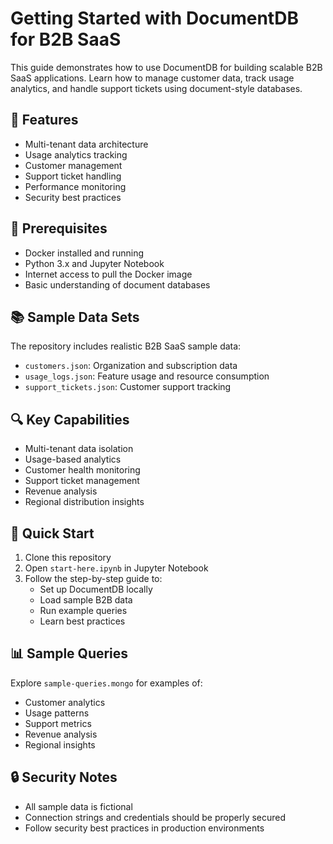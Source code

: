 # Getting Started with DocumentDB for B2B SaaS

This guide demonstrates how to use DocumentDB for building scalable B2B SaaS applications. Learn how to manage customer data, track usage analytics, and handle support tickets using document-style databases.

## 🚀 Features

- Multi-tenant data architecture
- Usage analytics tracking
- Customer management
- Support ticket handling
- Performance monitoring
- Security best practices

## 🧰 Prerequisites

- Docker installed and running
- Python 3.x and Jupyter Notebook
- Internet access to pull the Docker image
- Basic understanding of document databases

## 📚 Sample Data Sets

The repository includes realistic B2B SaaS sample data:

- `customers.json`: Organization and subscription data
- `usage_logs.json`: Feature usage and resource consumption
- `support_tickets.json`: Customer support tracking

## 🔍 Key Capabilities

- Multi-tenant data isolation
- Usage-based analytics
- Customer health monitoring
- Support ticket management
- Revenue analysis
- Regional distribution insights

## 🏃 Quick Start

1. Clone this repository
2. Open `start-here.ipynb` in Jupyter Notebook
3. Follow the step-by-step guide to:
   - Set up DocumentDB locally
   - Load sample B2B data
   - Run example queries
   - Learn best practices

## 📊 Sample Queries

Explore `sample-queries.mongo` for examples of:
- Customer analytics
- Usage patterns
- Support metrics
- Revenue analysis
- Regional insights

## 🔒 Security Notes

- All sample data is fictional
- Connection strings and credentials should be properly secured
- Follow security best practices in production environments